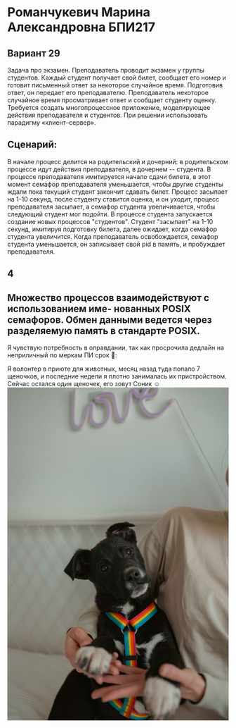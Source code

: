 # Романчукевич Марина Александровна БПИ217
## Вариант 29
Задача про экзамен. Преподаватель проводит экзамен у группы студентов. Каждый студент получает свой билет, сообщает его номер и готовит письменный ответ за некоторое случайное время. Подготовив ответ, он передает его преподавателю. Преподаватель некоторое случайное время просматривает ответ и сообщает студенту оценку.
Требуется создать многопроцессное приложение, моделирующее действия преподавателя и студентов. При решении использовать парадигму «клиент–сервер».

## Сценарий:
В начале процесс делится на родительский и дочерний: в родительском процессе идут действия преподавателя, в дочернем -- студента. 
В процессе преподавателя имитируется начало сдачи билета, в этот момент семафор преподавателя уменьшается, чтобы другие студенты ждали пока текущий студент закончит сдавать билет. Процесс засыпает на 1-10 секунд, после студенту ставится оценка, и он уходит, процесс преподавателя засыпает, а семафор студента увеличивается, чтобы следующий студент мог подойти.
В процессе студента запускается создание новых процессов "студентов". Студент "засыпает" на 1-10 секунд, имитируя подготовку билета, далее ожидает, когда семафор студента увеличится. Когда преподаватель освобождается, семафор студента уменьшается, он записывает свой pid в память, и пробуждает преподавателя.

## 4
Множество процессов взаимодействуют с использованием име- нованных POSIX семафоров. Обмен данными ведется через разделяемую память в стандарте POSIX.
---------

Я чувствую потребность в оправдании, так как просрочила дедлайн на неприличный по меркам ПИ срок 🥲:

Я волонтер в приюте для животных, месяц назад туда попало 7 щеночков, и последние недели я плотно занималась их пристройством. Сейчас остался один щеночек, его зовут Соник ☺️
![](Соник.jpg)

